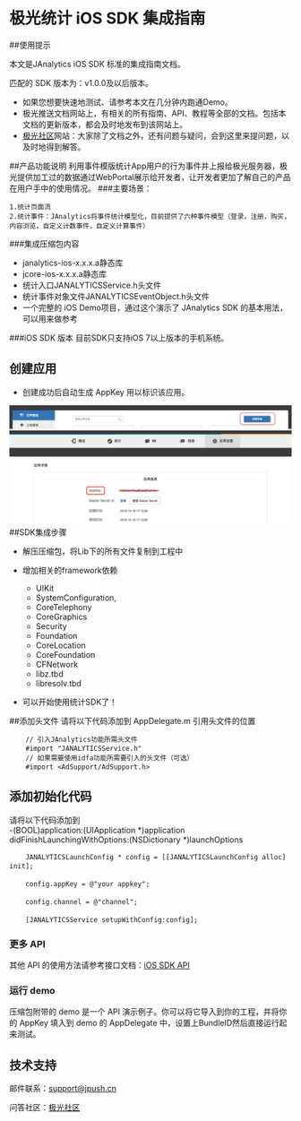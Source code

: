 # 极光统计 iOS SDK 集成指南

##使用提示

本文是JAnalytics iOS SDK 标准的集成指南文档。

匹配的 SDK 版本为：v1.0.0及以后版本。

+ 如果您想要快速地测试、请参考本文在几分钟内跑通Demo。
+ 极光推送文档网站上，有相关的所有指南、API、教程等全部的文档。包括本文档的更新版本，都会及时地发布到该网站上。
+ [极光社区](http://community.jiguang.cn/)网站：大家除了文档之外，还有问题与疑问，会到这里来提问题，以及时地得到解答。

##产品功能说明
利用事件模版统计App用户的行为事件并上报给极光服务器，极光提供加工过的数据通过WebPortal展示给开发者，让开发者更加了解自己的产品在用户手中的使用情况。
###主要场景：

	1.统计页面流
	2.统计事件：JAnalytics将事件统计模型化，目前提供了六种事件模型（登录，注册，购买，内容浏览，自定义计数事件，自定义计算事件）
	
###集成压缩包内容

+	janalytics-ios-x.x.x.a静态库
+	jcore-ios-x.x.x.a静态库
+	统计入口JANALYTICSService.h头文件
+	统计事件对象文件JANALYTICSEventObject.h头文件
+	一个完整的 iOS Demo项目，通过这个演示了 JAnalytics SDK 的基本用法，可以用来做参考
	
###iOS SDK 版本
目前SDK只支持iOS 7以上版本的手机系统。

## 创建应用

* 创建成功后自动生成 AppKey 用以标识该应用。 

![jpush_ios_guide](../image/create_ios_app.png)
![jpush_ios_guide](../image/create_ios_app2.png)
##SDK集成步骤
+ 	解压压缩包，将Lib下的所有文件复制到工程中
+ 增加相关的framework依赖
	+ UIKit
	+ SystemConfiguration,
	+ CoreTelephony
	+ CoreGraphics
	+ Security
	+ Foundation
	+ CoreLocation
	+ CoreFoundation
	+ CFNetwork
	+ libz.tbd
	+ libresolv.tbd
	
+ 可以开始使用统计SDK了！

##添加头文件
请将以下代码添加到 AppDelegate.m 引用头文件的位置
~~~			
	// 引入JAnalytics功能所需头文件
	#import "JANALYTICSService.h"
	// 如果需要使用idfa功能所需要引入的头文件（可选）
	#import <AdSupport/AdSupport.h>
~~~
## 添加初始化代码

请将以下代码添加到  
-(BOOL)application:(UIApplication \*)application didFinishLaunchingWithOptions:(NSDictionary \*)launchOptions

~~~		
	JANALYTICSLaunchConfig * config = [[JANALYTICSLaunchConfig alloc] init];
 
	config.appKey = @"your appkey";
	 
	config.channel = @"channel";
	 
	[JANALYTICSService setupWithConfig:config];
~~~			


### 更多 API

其他 API 的使用方法请参考接口文档：[iOS SDK API](ios_api)
    
### 运行 demo

压缩包附带的 demo 是一个 API 演示例子。你可以将它导入到你的工程，并将你的 AppKey 填入到 demo 的 AppDelegate 中，设置上BundleID然后直接运行起来测试。

    
## 技术支持

邮件联系：<support@jpush.cn>

问答社区：[极光社区](http://community.jiguang.cn/)

